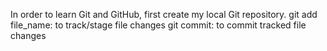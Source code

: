 In order to learn Git and GitHub, first create my local Git repository.
git add file_name: to track/stage file changes
git commit: to commit tracked file changes
